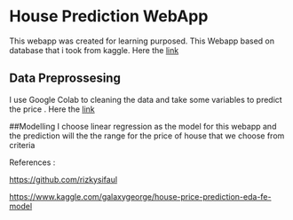 # **House Prediction WebApp**

This webapp was created for learning purposed.
This Webapp based on database that i took from kaggle. Here the [link](https://www.kaggle.com/shree1992/housedata "`link`")
## Data Preprossesing
I use Google Colab to cleaning the data and take some variables to predict the price . Here the [link](https://colab.research.google.com/drive/1svaiMAqSpXKS9g23BbE4xOwHwlAsPwFp?usp=sharing "link")

##Modelling
I choose linear regression as the model for this webapp and the prediction will the the range for the price of house that we choose from criteria

References : 

https://github.com/rizkysifaul

https://www.kaggle.com/galaxygeorge/house-price-prediction-eda-fe-model


